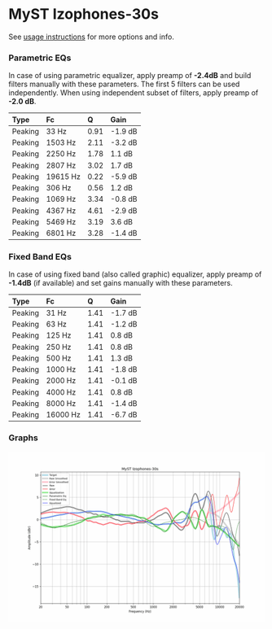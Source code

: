 # MyST Izophones-30s
See [usage instructions](https://github.com/jaakkopasanen/AutoEq#usage) for more options and info.

### Parametric EQs
In case of using parametric equalizer, apply preamp of **-2.4dB** and build filters manually
with these parameters. The first 5 filters can be used independently.
When using independent subset of filters, apply preamp of **-2.0 dB**.

| Type    | Fc       |    Q | Gain    |
|:--------|:---------|:-----|:--------|
| Peaking | 33 Hz    | 0.91 | -1.9 dB |
| Peaking | 1503 Hz  | 2.11 | -3.2 dB |
| Peaking | 2250 Hz  | 1.78 | 1.1 dB  |
| Peaking | 2807 Hz  | 3.02 | 1.7 dB  |
| Peaking | 19615 Hz | 0.22 | -5.9 dB |
| Peaking | 306 Hz   | 0.56 | 1.2 dB  |
| Peaking | 1069 Hz  | 3.34 | -0.8 dB |
| Peaking | 4367 Hz  | 4.61 | -2.9 dB |
| Peaking | 5469 Hz  | 3.19 | 3.6 dB  |
| Peaking | 6801 Hz  | 3.28 | -1.4 dB |

### Fixed Band EQs
In case of using fixed band (also called graphic) equalizer, apply preamp of **-1.4dB**
(if available) and set gains manually with these parameters.

| Type    | Fc       |    Q | Gain    |
|:--------|:---------|:-----|:--------|
| Peaking | 31 Hz    | 1.41 | -1.7 dB |
| Peaking | 63 Hz    | 1.41 | -1.2 dB |
| Peaking | 125 Hz   | 1.41 | 0.8 dB  |
| Peaking | 250 Hz   | 1.41 | 0.8 dB  |
| Peaking | 500 Hz   | 1.41 | 1.3 dB  |
| Peaking | 1000 Hz  | 1.41 | -1.8 dB |
| Peaking | 2000 Hz  | 1.41 | -0.1 dB |
| Peaking | 4000 Hz  | 1.41 | 0.8 dB  |
| Peaking | 8000 Hz  | 1.41 | -1.4 dB |
| Peaking | 16000 Hz | 1.41 | -6.7 dB |

### Graphs
![](./MyST%20Izophones-30s.png)